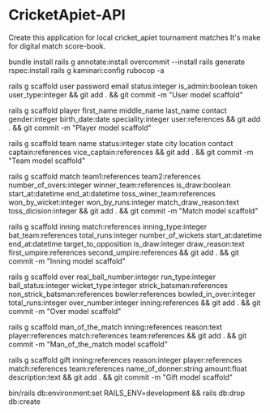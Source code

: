 # CricketApiet-API
Create this application for local cricket_apiet tournament matches It's make for digital match score-book.


bundle install
rails g annotate:install
overcommit --install
rails generate rspec:install
rails g kaminari:config
rubocop -a



rails g scaffold user password email status:integer is_admin:boolean token user_type:integer && git add . && git commit -m "User model scaffold"

rails g scaffold player first_name middle_name last_name contact gender:integer birth_date:date speciality:integer user:references && git add . && git commit -m "Player model scaffold"

rails g scaffold team name status:integer state city location contact captain:references vice_captain:references && git add . && git commit -m "Team model scaffold"

rails g scaffold match team1:references team2:references number_of_overs:integer winner_team:references is_draw:boolean start_at:datetime end_at:datetime toss_winer_team:references won_by_wicket:integer won_by_runs:integer match_draw_reason:text toss_dicision:integer && git add . && git commit -m "Match model scaffold"

rails g scaffold inning match:references inning_type:integer bat_team:references total_runs:integer number_of_wickets start_at:datetime end_at:datetime target_to_opposition is_draw:integer draw_reason:text first_umpire:references second_umpire:references && git add . && git commit -m "Inning model scaffold"

rails g scaffold over real_ball_number:integer run_type:integer ball_status:integer wicket_type:integer strick_batsman:references non_strick_batsman:references bowler:references bowled_in_over:integer total_runs:integer over_number:integer inning:references &&  git add . && git commit -m "Over model scaffold"

rails g scaffold man_of_the_match inning:references reason:text player:references match:references team:references && git add . && git commit -m "Man_of_the_match model scaffold"

rails g scaffold gift inning:references reason:integer player:references match:references team:references name_of_donner:string amount:float description:text && git add . && git commit -m "Gift model scaffold"

bin/rails db:environment:set RAILS_ENV=development && rails db:drop db:create